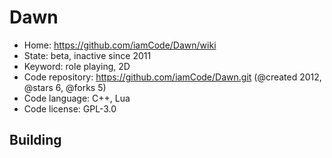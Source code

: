 # Dawn

- Home: https://github.com/iamCode/Dawn/wiki
- State: beta, inactive since 2011
- Keyword: role playing, 2D
- Code repository: https://github.com/iamCode/Dawn.git (@created 2012, @stars 6, @forks 5)
- Code language: C++, Lua
- Code license: GPL-3.0

## Building

